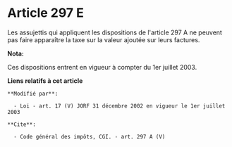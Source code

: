 # Article 297 E

Les assujettis qui appliquent les dispositions de l'article 297 A ne peuvent pas faire apparaître la taxe sur la valeur
ajoutée sur leurs factures.

**Nota:**

Ces dispositions entrent en vigueur à compter du 1er juillet 2003.

**Liens relatifs à cet article**

	**Modifié par**:

	  - Loi - art. 17 (V) JORF 31 décembre 2002 en vigueur le 1er juillet 2003

	**Cite**:

	  - Code général des impôts, CGI. - art. 297 A (V)
